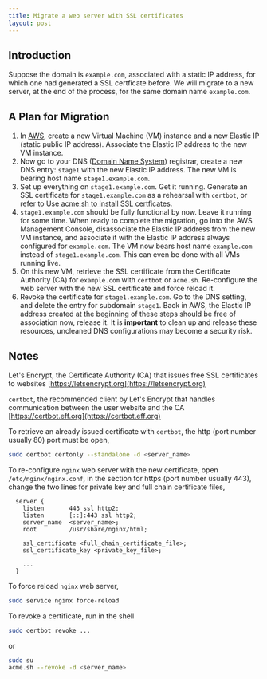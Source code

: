 ```yaml
---
title: Migrate a web server with SSL certificates
layout: post
---
```


## Introduction
Suppose the domain is `example.com`, associated with a static IP address, for which one had generated a SSL certficate before. We will migrate to a new server, at the end of the process, for the same domain name `example.com`.

## A Plan for Migration
1. In [AWS](https://aws.amazon.com), create a new Virtual Machine (VM) instance and a new Elastic IP (static public IP address). Associate the Elastic IP address to the new VM instance.
2. Now go to your DNS ([Domain Name System](https://en.wikipedia.org/wiki/Domain_Name_System)) registrar, create a new DNS entry: `stage1` with the new Elastic IP address. The new VM is bearing host name `stage1.example.com`.
3. Set up everything on `stage1.example.com`. Get it running. Generate an SSL certificate for `stage1.example.com` as a rehearsal with `certbot`, or refer to [Use acme.sh to install SSL certficates](/2023/08/28/acme-SSL-certificates.html).
4. `stage1.example.com` should be fully functional by now. Leave it running for some time. When ready to complete the migration, go into the AWS Management Console, disassociate the Elastic IP address from the new VM instance, and associate it with the Elastic IP address always configured for `example.com`. The VM now bears host name `example.com` instead of `stage1.example.com`. This can even be done with all VMs running live.
5. On this new VM, retrieve the SSL certificate from the Certificate Authority (CA) for `example.com` with `certbot` or `acme.sh`. Re-configure the web server with the new SSL certificate and force reload it.
6. Revoke the certificate for `stage1.example.com`. Go to the DNS setting, and delete the entry for subdomain `stage1`. Back in AWS, the Elastic IP address created at the beginning of these steps should be free of association now, release it. It is **important** to clean up and release these resources, uncleaned DNS configurations may become a security risk.

## Notes
Let's Encrypt, the Certificate Authority (CA) that issues free SSL certificates to websites
[https://letsencrypt.org](https://letsencrypt.org)

`certbot`, the recommended client by Let's Encrypt that handles communication between the user website and the CA
[https://certbot.eff.org](https://certbot.eff.org)

To retrieve an already issued certificate with `certbot`, the http (port number usually 80) port must be open,

```sh
sudo certbot certonly --standalone -d <server_name>
```

To re-configure `nginx` web server with the new certificate, open `/etc/nginx/nginx.conf`, in the section for https (port number usually 443), change the two lines for private key and full chain certificate files,

```
  server {
    listen       443 ssl http2;
    listen       [::]:443 ssl http2;
    server_name  <server_name>;
    root         /usr/share/nginx/html;

    ssl_certificate <full_chain_certificate_file>;
    ssl_certificate_key <private_key_file>;

    ...
  }
```

To force reload `nginx` web server,

```sh
sudo service nginx force-reload
```

To revoke a certificate, run in the shell

```sh
sudo certbot revoke ...
```

or

```sh
sudo su
acme.sh --revoke -d <server_name>
```

